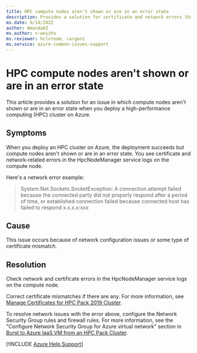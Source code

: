 ```yaml
--- 
title: HPC compute nodes aren't shown or are in an error state
description: Provides a solution for certificate and network errors that occur when you deploy an HPC Pack cluster on Azure.
ms.date: 9/14/2022
author: AmandaAZ
ms.author: v-weizhu
ms.reviewer: hclvteam, cargonz
ms.service: azure-common-issues-support
---
```

# HPC compute nodes aren't shown or are in an error state

This article provides a solution for an issue in which compute nodes aren't shown or are in an error state when you deploy a high-performance computing (HPC) cluster on Azure.

## Symptoms

When you deploy an HPC cluster on Azure, the deployment succeeds but compute nodes aren't shown or are in an error state. You see certificate and network-related errors in the HpcNodeManager service logs on the compute node.

Here's a network error example:

> System.Net.Sockets.SocketException: A connection attempt failed because the connected party did not properly respond after a period of time, or established connection failed because connected host has failed to respond x.x.x.x:xxx

## Cause

This issue occurs because of network configuration issues or some type of certificate mismatch.

## Resolution

Check network and certificate errors in the HpcNodeManager service logs on the compute node.

Correct certificate mismatches if there are any. For more information, see [Manage Certificates for HPC Pack 2019 Cluster](/powershell/high-performance-computing/manage-hpc-pack-certificates).

To resolve network issues with the error above, configure the Network Security Group rules and firewall rules. For more information, see the "Configure Network Security Group for Azure virtual network" section in [Burst to Azure IaaS VM from an HPC Pack Cluster](/powershell/high-performance-computing/hpcpack-burst-to-azure-iaas-nodes).

[!INCLUDE [Azure Help Support](../../includes/azure-help-support.md)]
